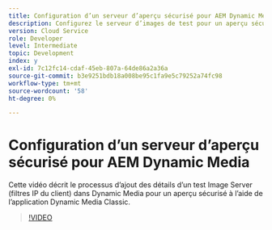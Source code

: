 ```yaml
---
title: Configuration d’un serveur d’aperçu sécurisé pour AEM Dynamic Media
description: Configurez le serveur d’images de test pour un aperçu sécurisé à l’aide d’AEM Dynamic Media Classic App.
version: Cloud Service
role: Developer
level: Intermediate
topic: Development
index: y
exl-id: 7c12fc14-cdaf-45eb-807a-64de86a2a36a
source-git-commit: b3e9251bdb18a008be95c1fa9e5c79252a74fc98
workflow-type: tm+mt
source-wordcount: '58'
ht-degree: 0%

---
```


# Configuration d’un serveur d’aperçu sécurisé pour AEM Dynamic Media

Cette vidéo décrit le processus d’ajout des détails d’un test Image Server (filtres IP du client) dans Dynamic Media pour un aperçu sécurisé à l’aide de l’application Dynamic Media Classic.

>[!VIDEO](https://video.tv.adobe.com/v/335462?quality=12&learn=on)
